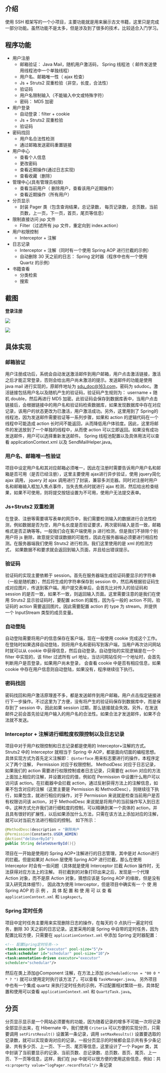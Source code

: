 ## 介绍
使用 SSH 框架写的一个小项目，主要功能就是用来展示古文书籍，这里只是完成一部分功能。虽然功能不是太多，但是涉及到了很多的技术，比较适合入门学习。

## 程序功能
+ 用户注册
    - 邮箱验证： Java Mail，随机用户激活码， Spring 线程池（ 邮件发送使用线程池中一个单独线程）
    - 用户名、邮箱唯一性（ ajax 检查）
    - Js + Struts2 双重检验（非空，长度，合法性）
    - 验证码
    - 用户名限制输入（不能输入中文或特殊字符）
    - 密码： MD5 加密
+ 用户登录
    - 自动登录：filter + cookie
    - Js + Struts2 双重检验
    - 验证码
+ 密码找回
    - 用户名合法性检测
    - 通过邮箱发送密码重置链接
+ 用户中心
    - 查看个人信息
    - 更改密码
    - 查看近期操作(通过日志实现)
    - 查看收藏（删除）
+ 管理中心(具有管理员权限)
    - 查看当前用户（ 删除用户，查看该用户近期操作）
    - 查看近期操作（所有用户）
+ 分页显示
    - 封装 Pager 类（包含查询结果，总记录数， 每页记录数， 总页数，当前页数，上一页，下一页，首页，尾页等信息）
+ 限制直接访问 jsp 文件
    - Filter（过滤所有 jsp 文件，重定向到 index.action）
+ 用户权限控制
    - Interceptor + 注解
+ 日志记录
    - Interceptor + 注解（同时有一个使用 Spring AOP 进行拦截的示例）
    - 自动删除 30 天之前的日志： Spring 定时器（程序中也有一个使用 Quartz 的示例）
+ 书籍查看
    - 分类检索
    - 搜索

## 截图
**登录注册**

![](screenshot/登录.png)

![](screenshot/注册.png)

## 具体实现
### 邮箱验证
用户注册成功后，系统会自动发送激活邮件到用户邮箱，用户点击激活链接，激活之后才能正常登录，否则会给出用户尚未激活的提示。发送邮件的功能是使用 java mail 进行实现的，原邮件地址为 sdu_doc@163.com，密码为 sdudoc。激活链接包括用户名以及随机产生的验证码，验证码产生规则为： username + 随机 double，然后再进行 MD5 加密。此验证码会保存到数据库表中，当用户点击链接后，会根据链接中的用户名和验证码检索数据库，如果发现数据库中存在对应记录，该用户的状态更改为已激活，用户激活成功。另外，这里用到了 Spring的线程池，因为发送邮件需要验证等一系列步骤，如果和 action 的逻辑代码在一个线程中可能造成 action 长时间不能返回，从而降低用户体验度。因此，这里将邮件的发送放到了一个单独的线程中，从而使 action 可以立即返回。如果没有成功发送邮件，用户可以选择重新发送邮件。 Spring 线程池配置以及具体用法可以查看 applicationContext.xml 以及 SendMailHelper.java。

### 用户名、邮箱唯一性验证
项目中设定用户名和其对应邮箱必须唯一，因此在注册时需要告诉用户用户名和邮箱是否可用（是否已经注册），这里主要使用 ajax进行异步验证，使用 jquery简化 ajax 调用， jquery 对 ajax 调用进行了封装，兼容多浏览器。同时对注册时用户名和邮箱输入框加入焦点事件，当失去焦点时就进行 ajax 检测，然后给出检查结果，如果不可使用，则将提交按钮设置为不可用，使用户无法提交表单。

### Js+Struts2 双重检测
在登录、注册等需要填写表单的网页中，我们需要检测输入的数据进行合法性检测，例如数据是否为空，用户名长度是否验证要求，两次密码输入是否一致，邮箱格式是否正确等等。一般我们会在客户端使用 js 进行检测，但是我们不排除个别用户将 js 删除，故意提交错误数据的可能性，因此在服务器端必须要进行相应检测。在服务器端我们使用 Struts2 进行检测。我们这里使用的是 xml 的检测方式， 如果数据不和要求就会返回到输入页面，并且给出错误提示。

### 验证码
验证码的实现主要依赖于 session。首先在服务器端生成验证码要显示的字符串（一般是随机数），然后将生成的字符串保存到 session 中，然后再根据验证码生成对应图片，传送到客户端。用户提交表单后，会首先比对传入的验证码和session 的是否一致，如果不一致，则返回输入页面。这里需要注意的是我们在使用 Struts2 显示验证码时，要配置 action 的属性，因为与一般的 action 不同，验证码的 action 需要返回图片。因此需要配置 action 的 type 为 stream。并提供一个 InputStream 类型的成员变量。

### 自动登陆
自动登陆需要将用户的信息保存在客户端，现在一般使用 cookie 完成这个工作。在登陆时如果选择自动登陆，则将用户名和密码写到客户端，当用户再次访问网站时就可以从 cookie 中获得信息，然后自动登录。自动登陆的实现逻辑是在一个 filter 中实现的，该 filter 过滤所有 url 地址，当访问网站任何一个地址时，会首先判断用户是否登录，如果用户尚未登录， 会查看 cookie 中是否有相应信息，如果 cookie 中存在用户信息则自动登陆，如果没有，程序继续往下执行。

### 密码找回
密码找回和用户激活原理差不多，都是发送邮件到用户邮箱，用户点击指定链接进行下一步操作。不过这里为了方便，没有将产生的验证码保存到数据库中，而是保存到了 session 中，因此如果 session 过期，那么链接就会失效。另外，在发送邮件之前会首先验证用户输入的用户名的合法性。如果合法才发送邮件，如果不合法就不发送。

### Interceptor + 注解进行细粒度权限控制以及日志记录
项目中对于用户权限控制和日志记录都是使用的 Interceptor+注解的方式。Struts2 中的 Interceptor 就相当于 Spring 中 AOP，都是面向切面的编程思想。具体实现方式为首先定义注解即： `@interface` 用来标志要进行的操作，本程序定义了两个注解， Permission 对应于权限控制， MethodDesc 对应于日志记录，如果我们的 action 需要进行权限控制或者日志记录，只需要在 action 对应的方法上面加上相应的注解，并设置对应的值，例如在 Permission 中设置什么用户可以访问该 action。在拦截器中会拦截 action，通过反射获得方法上的注解信息，如果不包含对应的注解（这里主要是 Permission 和 MethodDesc），则继续往下执行，如果包含，就进行相应的操作，对于 Permission 来说就是检查当前用户是否有权限访问该 action，对于 MethodDesc 来说就是将用户的当前操作写入到日志中。这种方式允许我们进行细粒度的控制，可以精确到某一个具体的 action，并且具有很好的扩展性，以后如果添加什么方法，只需在该方法上添加对应的注解，就可以对当前方法进行相应的控制。 如下所示：
```java
@MethodDesc(description = "删除用户
@Permission(Constants.USER_ADMIN)
@Action("delUserById")
public String deleteUserById(){}
```

项目在一开始是使用的 Spring AOP+注解进行的日志管理，其中是对 Action进行的拦截。但是如果对 Action 层使用 Spring AOP 进行拦截，那么在使用 Interceptor 时会有一些问题（具体就是使用 Interceptor 拦截 Action 操作时，无法获得对应方法上的注解。 将拦截到的对象打印出来之后，发现是一个代理 Action 对象，而不是原 Action 对象，猜想应该是 Spring AOP 的缘故，但是没有深入研究具体细节）， 因此改为使用 Interceptor，但是项目中确实有一 个 使 用 Spring AOP 的 示 例 ， 具 体 配 置 和 使 用 可 以 查 看 `applicationContext.xml` 和 `LogAspect`。

### Spring 定时任务
项目中定时任务主要用来实现删除日志的操作，在每天的 0 点执行一遍定时任务，删除 30 天之前的日志记录。这里采用的是 Spring 中自带的定时任务，因为配置比较方便，只需要在 `applicationContext.xml` 中添加 Spring 定时器配置：
```xml
<!-- 配置Spring定时任务-->
<task:executor id="executor" pool-size="5"/>
<task:scheduler id="schedular" pool-size="10"/>
<task:annotation-driven executor="executor"
scheduler="schedular"/>
```

然后在类上添加@Component 注解，在方法上添加 `@Scheduled(cron = "00 0 * * ? ")` 就可以使用定时执行该方法了，可以查看 `TaskManager.java`。
另外项目中也有一个集成 quartz 来执行定时任务的示例，不过配置相对繁琐一些，具体配置和使用可以查看 `applicationContext.xml` 和 `QuartzTask.java`。

## 分页

分页显示显示是一个网站必须要有的功能，因为随着记录的增多不可能一次将记录全部显示出来，在 Hibernate 中，我们使用 `Criteria` 可以方便的实现分页，只需要调用 `setFirstResult()` 设置第一条记录，调用 `setMaxResults()` 设置要选取的记录数，就可以实现查询对应的记录。一般分页显示的时候都会显示共有多少条记录、共有多少页、上一页、下一页、尾页等信息，这里设计了一个 Pager 类，其中封装了当前要显示的记录、当前页数、总记录数、总页数、首页、尾页、上一页、下一页等信息，这样，我们在 jsp 中就可以很方便的使用这些信息，例如：共`<s:property value="logPager.recordTotal"/>` 条记录

